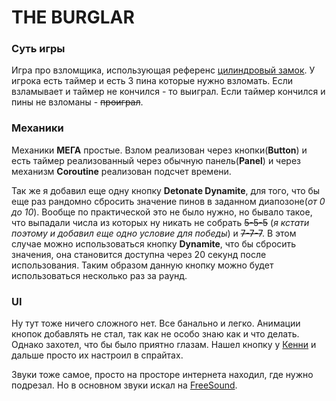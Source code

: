 # THE BURGLAR

### **Суть игры**

Игра про взломщика, использующая референс [цилиндровый замок](https://yandex.ru/images/search?text=%D1%86%D0%B8%D0%BB%D0%B8%D0%BD%D0%B4%D1%80%D0%BE%D0%B2%D1%8B%D0%B9%20%D0%B7%D0%B0%D0%BC%D0%BE%D0%BA%20%D1%83%D1%81%D1%82%D1%80%D0%BE%D0%B9%D1%81%D1%82%D0%B2%D0%BE). У игрока есть таймер и есть 3 пина которые нужно взломать. Если взламывает и таймер не кончился - то выиграл. Если таймер кончился и пины не взломаны - ~~проиграл~~.

### Механики

Механики **МЕГА** простые. Взлом реализован через кнопки(**Button**) и есть таймер реализованный через обычную панель(**Panel**) и через механизм **Coroutine** реализован подсчет времени. 

Так же я добавил еще одну кнопку **Detonate Dynamite**, для того, что бы еще раз рандомно сбросить значение пинов в заданном диапозоне(*от 0 до 10*). Вообще по практической это не было нужно, но бывало такое, что выпадали числа из которых ну никать не собрать ~~5-5-5~~ (*я кстати поэтому и добавил еще одно условие для победы*) и ~~7-7-7~~. В этом случае можно использоваться кнопку **Dynamite**, что бы сбросить значения, она становится доступна через 20 секунд после использования. Таким образом данную кнопку можно будет использоваться несколько раз за раунд. 

### UI

Ну тут тоже ничего сложного нет. Все банально и легко. Анимации кнопок добавлять не стал, так как не особо знаю как и что делать. Однако захотел, что бы было приятно глазам. Нашел кнопку у [Кенни](https://kenney.nl/) и дальше просто их настроил в спрайтах. 

Звуки тоже самое, просто на просторе интернета находил, где нужно подрезал. Но в основном звуки искал на [FreeSound](https://freesound.org/). 




